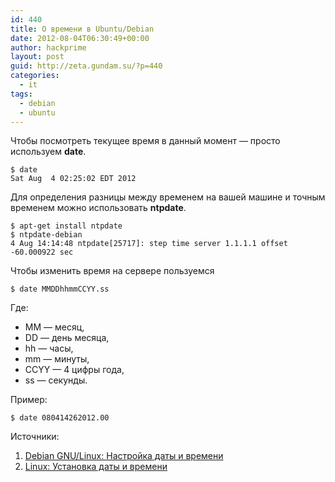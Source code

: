 ```yaml
---
id: 440
title: О времени в Ubuntu/Debian
date: 2012-08-04T06:30:49+00:00
author: hackprime
layout: post
guid: http://zeta.gundam.su/?p=440
categories:
  - it
tags:
  - debian
  - ubuntu
---
```


Чтобы посмотреть текущее время в данный момент &#8212; просто используем **date**.

```
$ date
Sat Aug  4 02:25:02 EDT 2012
```

Для определения разницы между временем на вашей машине и точным временем можно использовать **ntpdate**.

```
$ apt-get install ntpdate
$ ntpdate-debian
4 Aug 14:14:48 ntpdate[25717]: step time server 1.1.1.1 offset -60.000922 sec
```

Чтобы изменить время на сервере пользуемся

```
$ date MMDDhhmmCCYY.ss
```

Где:

  * MM — месяц,
  * DD — день месяца,
  * hh — часы,
  * mm — минуты,
  * CCYY — 4 цифры года,
  * ss — секунды.

Пример:

```
$ date 080414262012.00
```

Источники:

1. [Debian GNU/Linux: Настройка даты и времени](http://rymata.blogspot.com/2010/01/blog-post_24.html)
2. [Linux: Установка даты и времени](http://server-tuning.info/linux/setting-date-time.html)
